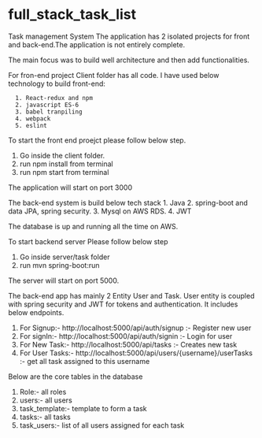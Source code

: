 # full_stack_task_list
Task management System
The application has 2 isolated projects for front and back-end.The application is not entirely complete. 

The main focus was to build  well architecture and then add functionalities.

For fron-end project Client folder has all code. I have used below technology to build front-end:

      1. React-redux and npm 
      2. javascript ES-6
      3. babel tranpiling
      4. webpack
      5. eslint

To start the front end proejct please follow below step.
   1. Go inside the client folder.
   2. run npm install from terminal
   3. run npm start   from terminal
   
The application will start on port 3000

The back-end system is build below tech stack
    1. Java
    2. spring-boot and data JPA, spring security.
    3. Mysql on AWS RDS.
    4. JWT    
    
The database is up and running all the time on AWS.

To start backend server Please follow below step
   1. Go inside server/task folder
   2. run mvn spring-boot:run
   
The server will start on port 5000.

The back-end app has mainly 2 Entity User and Task. User entity is coupled with spring security and JWT for tokens and authentication. It includes below endpoints.
    
   1. For Signup:- http://localhost:5000/api/auth/signup :- Register new user
   2. For signIn:- http://localhost:5000/api/auth/signin :- Login for user
   3. For New Task:- http://localhost:5000/api/tasks    :- Creates new task
   4. For User Tasks:- http://localhost:5000/api/users/{username}/userTasks :- get all task assigned to this username
   
   Below are the core tables in the database
   
   1. Role:- all roles
   2. users:- all users
   3. task_template:- template to form a task
   4. tasks:- all tasks
   5. task_users:- list of all users assigned for each task
